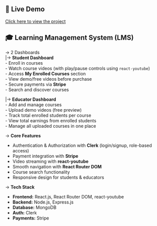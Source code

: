 ## 🚀 Live Demo
[Click here to view the project](https://lms-fronntend.vercel.app/)


## 🎓 Learning Management System (LMS)

-> 2 Dashboards  
   |-> **Student Dashboard**  
       - Enroll in courses  
       - Watch course videos (with play/pause controls using `react-youtube`)  
       - Access **My Enrolled Courses** section  
       - View demo/free videos before purchase  
       - Secure payments via **Stripe**  
       - Search and discover courses  

   |-> **Educator Dashboard**  
       - Add and manage courses  
       - Upload demo videos (free preview)  
       - Track total enrolled students per course  
       - View total earnings from enrolled students  
       - Manage all uploaded courses in one place  

-> **Core Features**  
   - Authentication & Authorization with **Clerk** (login/signup, role-based access)  
   - Payment integration with **Stripe**  
   - Video streaming with **react-youtube**  
   - Smooth navigation with **React Router DOM**  
   - Course search functionality  
   - Responsive design for students & educators  

-> **Tech Stack**  
   - **Frontend:** React.js, React Router DOM, react-youtube  
   - **Backend:** Node.js, Express.js  
   - **Database:** MongoDB  
   - **Auth:** Clerk  
   - **Payments:** Stripe  
